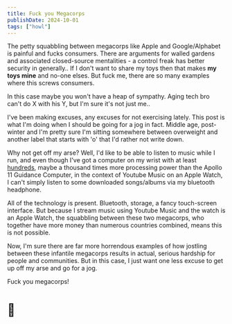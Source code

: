 ```yaml
---
title: Fuck you Megacorps
publishDate: 2024-10-01
tags: ["howl"]
---
```


The petty squabbling between megacorps like Apple and Google/Alphabet is painful and fucks consumers. There are arguments for walled gardens and associated closed-source mentalities - a control freak has better security in generally.. If I don't want to share my toys then that makes **my toys mine** and no-one elses. But fuck me, there are so many examples where this screws consumers.

In this case maybe you won't have a heap of sympathy. Aging tech bro can't do X with his Y, but I'm sure it's not just me..

I've been making excuses, any excuses for not exercising lately. This post is what I'm doing when I should be going for a jog in fact. Middle age, post-winter and I'm pretty sure I'm sitting somewhere between overweight and another label that starts with 'o' that I'd rather not write down.

Why not get off my arse? Well, I'd like to be able to listen to music while I run, and even though I've got a computer on my wrist with at least [hundreds](https://mrdansclasses.wordpress.com/2016/01/02/the-apple-watch-vs-the-entire-apollo-space-missions-or-moores-law-vs-human-achievement/), maybe a thousand times more processing power than the Apollo 11 Guidance Computer, in the context of Youtube Music on an Apple Watch, I can't simply listen to some downloaded songs/albums via my bluetooth headphone.

All of the technology is present. Bluetooth, storage, a fancy touch-screen interface. But because I stream music using Youtube Music and the watch is an Apple Watch, the squabbling between these two megacorps, who together have more money than numerous countries combined, means this is not possible.

Now, I'm sure there are far more horrendous examples of how jostling between these infantile megacorps results in actual, serious hardship for people and communities. But in this case, I just want one less excuse to get up off my arse and go for a jog.

Fuck you megacorps!
# 🖕